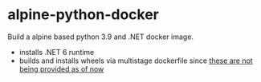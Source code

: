 # alpine-python-docker
Build a alpine based python 3.9 and .NET docker image.

* installs .NET 6 runtime
* builds and installs wheels via multistage dockerfile since [these are not being provided as of now](https://www.python.org/dev/peps/pep-0656/)
